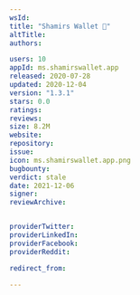 ```yaml
---
wsId: 
title: "Shamirs Wallet 💎"
altTitle: 
authors:

users: 10
appId: ms.shamirswallet.app
released: 2020-07-28
updated: 2020-12-04
version: "1.3.1"
stars: 0.0
ratings: 
reviews: 
size: 8.2M
website: 
repository: 
issue: 
icon: ms.shamirswallet.app.png
bugbounty: 
verdict: stale
date: 2021-12-06
signer: 
reviewArchive:


providerTwitter: 
providerLinkedIn: 
providerFacebook: 
providerReddit: 

redirect_from:

---
```



